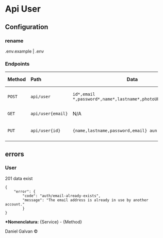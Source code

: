 # Api User

## Configuration

### rename

.env.example | .env

### Endpoints

| Method | Path           | Data                                                          | Description              | Requires authorization | Cache | Services | External Services |
| :----- | :------------- | ------------------------------------------------------------- | :----------------------- | :--------------------- | :---- | :------- | :---------------- |
| `POST` | `api/user`     | `id*,email *,password*,name*,lastname*,photoURL,phoneNumber` | Create user for Firebase | `No`                   | `No`  | Firebase | Cloud Firestore   |
| `GET`  | `api/user{email}` | N/A                                                           | Get user for Firebase    | `No`                   | `No`  | Firebase | Cloud Firestore   |
| `PUT`  | `api/user{id}` | `{name,lastname,password,email} aun no esta`                              | Update user for Firebase | `No`                   | `No`  | Firebase | Cloud Firestore   |

## errors

### User
201 data exist

```
{
    "error": {
        "code": "auth/email-already-exists",
        "message": "The email address is already in use by another account."
        }
}
```

**\*Nomenclatura:** {Service} - {Method}

Daniel Galvan ©
